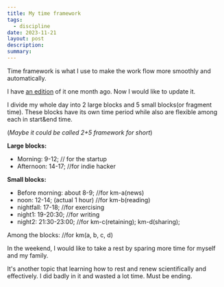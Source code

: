 ```yaml
---
title: My time framework
tags:
  - discipline
date: 2023-11-21
layout: post
description: 
summary:
---
```


Time framework is what I use to make the work flow more smoothly and automatically. 

I have [an edition](https://liwuqiong.com/2023/10/23/back-into-control) of it one month ago. Now I would like to update it.

I divide my whole day into 2 large blocks and 5 small blocks(or fragment time). These blocks have its own time period while also are flexible among each in start&end time. 

(*Maybe it could be called 2+5 framework for short*)

**Large blocks:**
- Morning: 9-12;  // for the startup 
- Afternoon: 14-17; //for indie hacker

**Small blocks:**
- Before morning: about 8-9; //for km-a(news)
- noon: 12-14; (actual 1 hour) //for km-b(reading)
- nightfall: 17-18; //for exercising
- night1: 19-20:30;  //for writing
- night2: 21:30-23:00; //for km-c(retaining); km-d(sharing);

Among the blocks: //for km(a, b, c, d)

In the weekend, I would like to take a rest by sparing more time for myself and my family.

It's another topic that learning how to rest and renew scientifically and effectively. I did badly in it and wasted a lot time. Must be ending.



